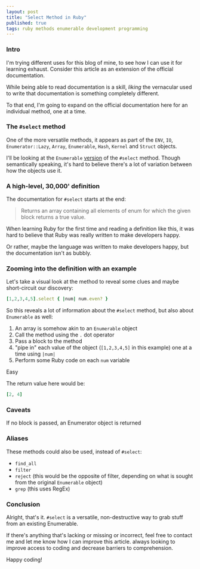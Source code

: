 ```yaml
---
layout: post
title: "Select Method in Ruby"
published: true
tags: ruby methods enumerable development programming
---
```


### Intro

I'm trying different uses for this blog of mine, to see how I can use it for learning exhaust. Consider this article as an extension of the official documentation.

While being able to read documentation is a skill, _liking_ the vernacular used to write that documentation is something completely different.

To that end, I'm going to expand on the official documentation here for an individual method, one at a time.

### The `#select` method

One of the more versatile methods, it appears as part of the `ENV`, `IO`, `Enumerator::Lazy`, `Array`, `Enumerable`, `Hash`, `Kernel` and `Struct` objects.

I'll be looking at the `Enumerable` [version](https://ruby-doc.org/core-2.7.2/Enumerable.html#method-i-select) of the `#select` method. Though semantically speaking, it's hard to believe there's a lot of variation between how the objects use it.

### A high-level, 30,000' definition

The documentation for `#select` starts at the end:

> Returns an array containing all elements of enum for which the given block returns a true value.

When learning Ruby for the first time and reading a definition like this, it was hard to believe that Ruby was really written to make developers happy.

Or rather, maybe the language was written to make developers happy, but the documentation isn't as bubbly.

### Zooming into the definition with an example

Let's take a visual look at the method to reveal some clues and maybe short-circuit our discovery:

```ruby
[1,2,3,4,5].select { |num| num.even? }
```

So this reveals a lot of information about the `#select` method, but also about `Enumerable` as well:

1. An array is somehow akin to an `Enumerable` object
2. Call the method using the `.` dot operator
3. Pass a block to the method
4. "pipe in" each value of the object (`[1,2,3,4,5]` in this example) one at a time using `|num|`
5. Perform some Ruby code on each `num` variable

Easy

The return value here would be:

```ruby
[2, 4]
```

### Caveats

If no block is passed, an Enumerator object is returned

### Aliases

These methods could also be used, instead of `#select`:

-   `find_all`
-   `filter`
-   `reject` (this would be the opposite of filter, depending on what is sought from the original `Enumerable` object)
-   `grep` (this uses RegEx)

### Conclusion

Alright, that's it. `#select` is a versatile, non-destructive way to grab stuff from an existing Enumerable.

If there's anything that's lacking or missing or incorrect, feel free to contact me and let me know how I can improve this article. always looking to improve access to coding and decrease barriers to comprehension.

Happy coding!
